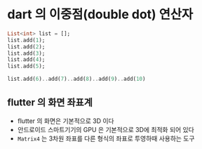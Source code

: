 # dart 의 이중점(double dot) 연산자

```dart
List<int> list = [];
list.add(1);
list.add(2);
list.add(3);
list.add(4);
list.add(5);

list.add(6)..add(7)..add(8)..add(9)..add(10)

```

## flutter 의 화면 좌표계

- flutter 의 화면은 기본적으로 3D 이다
- 안드로이드 스마트기기의 GPU 은 기본적으로 3D에 최적화 되어 있다
- `Matrix4` 는 3차원 좌표를 다른 형식의 좌표로 투영하때 사용하는 도구
